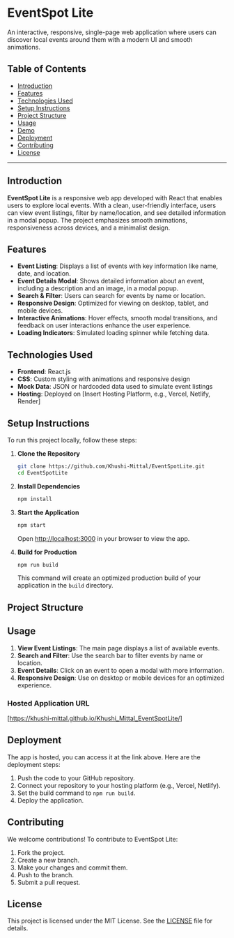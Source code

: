 # EventSpot Lite

An interactive, responsive, single-page web application where users can discover local events around them with a modern UI and smooth animations.

## Table of Contents
- [Introduction](#introduction)
- [Features](#features)
- [Technologies Used](#technologies-used)
- [Setup Instructions](#setup-instructions)
- [Project Structure](#project-structure)
- [Usage](#usage)
- [Demo](#demo)
- [Deployment](#deployment)
- [Contributing](#contributing)
- [License](#license)

---

## Introduction

**EventSpot Lite** is a responsive web app developed with React that enables users to explore local events. With a clean, user-friendly interface, users can view event listings, filter by name/location, and see detailed information in a modal popup. The project emphasizes smooth animations, responsiveness across devices, and a minimalist design.

## Features

- **Event Listing**: Displays a list of events with key information like name, date, and location.
- **Event Details Modal**: Shows detailed information about an event, including a description and an image, in a modal popup.
- **Search & Filter**: Users can search for events by name or location.
- **Responsive Design**: Optimized for viewing on desktop, tablet, and mobile devices.
- **Interactive Animations**: Hover effects, smooth modal transitions, and feedback on user interactions enhance the user experience.
- **Loading Indicators**: Simulated loading spinner while fetching data.

## Technologies Used

- **Frontend**: React.js
- **CSS**: Custom styling with animations and responsive design
- **Mock Data**: JSON or hardcoded data used to simulate event listings
- **Hosting**: Deployed on [Insert Hosting Platform, e.g., Vercel, Netlify, Render]

## Setup Instructions

To run this project locally, follow these steps:

1. **Clone the Repository**
    ```bash
    git clone https://github.com/Khushi-Mittal/EventSpotLite.git
    cd EventSpotLite
    ```

2. **Install Dependencies**
    ```bash
    npm install
    ```

3. **Start the Application**
    ```bash
    npm start
    ```
    Open [http://localhost:3000](http://localhost:3000) in your browser to view the app.

4. **Build for Production**
    ```bash
    npm run build
    ```
    This command will create an optimized production build of your application in the `build` directory.

## Project Structure


## Usage

1. **View Event Listings**: The main page displays a list of available events.
2. **Search and Filter**: Use the search bar to filter events by name or location.
3. **Event Details**: Click on an event to open a modal with more information.
4. **Responsive Design**: Use on desktop or mobile devices for an optimized experience.

### Hosted Application URL

[https://khushi-mittal.github.io/Khushi_Mittal_EventSpotLite/]

## Deployment

The app is hosted, you can access it at the link above. Here are the deployment steps:

1. Push the code to your GitHub repository.
2. Connect your repository to your hosting platform (e.g., Vercel, Netlify).
3. Set the build command to `npm run build`.
4. Deploy the application.

## Contributing

We welcome contributions! To contribute to EventSpot Lite:

1. Fork the project.
2. Create a new branch.
3. Make your changes and commit them.
4. Push to the branch.
5. Submit a pull request.

## License

This project is licensed under the MIT License. See the [LICENSE](LICENSE) file for details.

